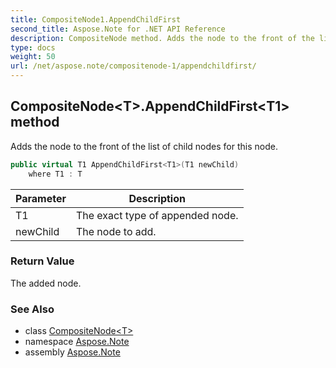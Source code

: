 ```yaml
---
title: CompositeNode1.AppendChildFirst
second_title: Aspose.Note for .NET API Reference
description: CompositeNode method. Adds the node to the front of the list of child nodes for this node
type: docs
weight: 50
url: /net/aspose.note/compositenode-1/appendchildfirst/
---
```

## CompositeNode&lt;T&gt;.AppendChildFirst&lt;T1&gt; method

Adds the node to the front of the list of child nodes for this node.

```csharp
public virtual T1 AppendChildFirst<T1>(T1 newChild)
    where T1 : T
```

| Parameter | Description |
| --- | --- |
| T1 | The exact type of appended node. |
| newChild | The node to add. |

### Return Value

The added node.

### See Also

* class [CompositeNode&lt;T&gt;](../)
* namespace [Aspose.Note](../../compositenode-1/)
* assembly [Aspose.Note](../../../)


